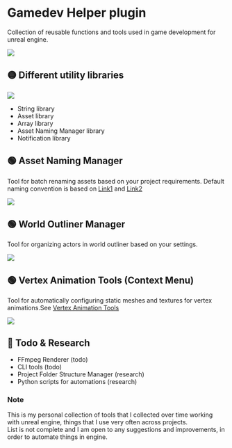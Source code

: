 # Gamedev Helper plugin
Collection of reusable functions and tools used in game development for unreal engine.

![](https://i.ibb.co/DwNhs6q/gamedevhelper-06.png)


## :yellow_circle: Different utility libraries
![](https://i.ibb.co/zV4W9SP/gamedevhelper-04.png)
- String library
- Asset library
- Array library
- Asset Naming Manager library
- Notification library

## 🟢 Asset Naming Manager
Tool for batch renaming assets based on your project requirements. Default naming convention is based on [Link1](https://docs.unrealengine.com/4.27/en-US/ProductionPipelines/AssetNaming/) and [Link2](https://github.com/Allar/ue5-style-guide)

![](https://i.ibb.co/9tScF78/gamedevhelper-01.png)

## 🟢 World Outliner Manager
Tool for organizing actors in world outliner based on your settings.

![](https://i.ibb.co/d6J3LdH/gamedevhelper-03.png)

## 🟢 Vertex Animation Tools (Context Menu)
Tool for automatically configuring static meshes and textures for vertex animations.See [Vertex Animation Tools](https://docs.unrealengine.com/5.0/en-US/vertex-animation-tool-in-unreal-engine/)

![](https://i.ibb.co/VVWp8y0/gamedevhelper-05.png)

## 🔴 Todo & Research
- FFmpeg Renderer (todo)
- CLI tools (todo)
- Project Folder Structure Manager (research)
- Python scripts for automations (research)


### Note
This is my personal collection of tools that I collected over time working with unreal engine, things that I use very often across projects.  
List is not complete and I am open to any suggestions and improvements, in order to automate things in engine.  

